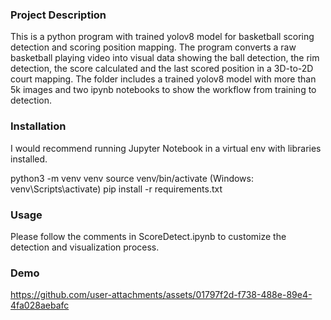 ### Project Description ###
This is a python program with trained yolov8 model for basketball scoring detection and scoring position mapping.
The program converts a raw basketball playing video into visual data showing the ball detection, the rim detection, the score calculated and the last scored position in a 3D-to-2D court mapping.
The folder includes a trained yolov8 model with more than 5k images and two ipynb notebooks to show the workflow from training to detection.

### Installation ###
I would recommend running Jupyter Notebook in a virtual env with libraries installed.

python3 -m venv venv
source venv/bin/activate (Windows: venv\Scripts\activate)
pip install -r requirements.txt

### Usage ###
Please follow the comments in ScoreDetect.ipynb to customize the detection and visualization process.

### Demo ###
https://github.com/user-attachments/assets/01797f2d-f738-488e-89e4-4fa028aebafc


